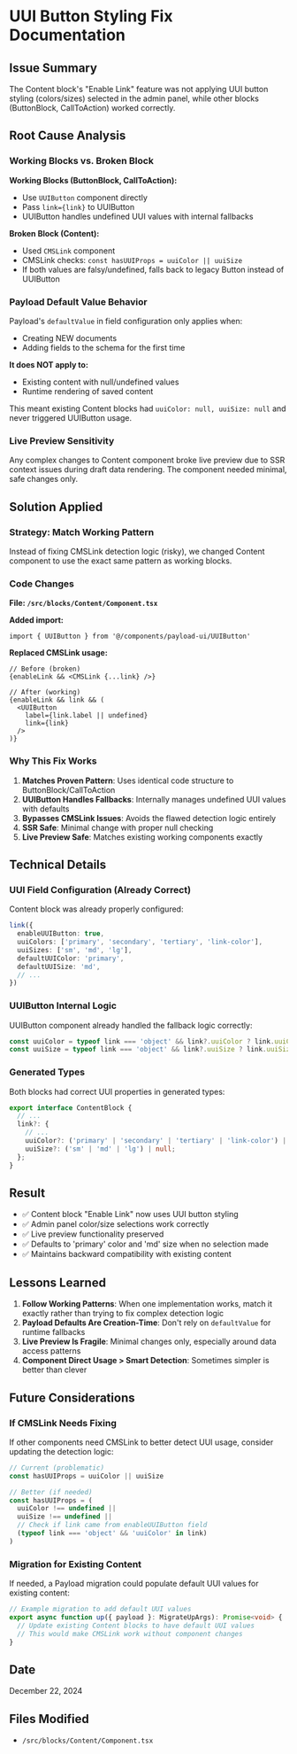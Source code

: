 
# UUI Button Styling Fix Documentation

## Issue Summary

The Content block's "Enable Link" feature was not applying UUI button styling (colors/sizes) selected in the admin panel, while other blocks (ButtonBlock, CallToAction) worked correctly.

## Root Cause Analysis

### Working Blocks vs. Broken Block

**Working Blocks (ButtonBlock, CallToAction):**
- Use `UUIButton` component directly
- Pass `link={link}` to UUIButton
- UUIButton handles undefined UUI values with internal fallbacks

**Broken Block (Content):**
- Used `CMSLink` component
- CMSLink checks: `const hasUUIProps = uuiColor || uuiSize`
- If both values are falsy/undefined, falls back to legacy Button instead of UUIButton

### Payload Default Value Behavior

Payload's `defaultValue` in field configuration only applies when:
- Creating NEW documents
- Adding fields to the schema for the first time

**It does NOT apply to:**
- Existing content with null/undefined values
- Runtime rendering of saved content

This meant existing Content blocks had `uuiColor: null, uuiSize: null` and never triggered UUIButton usage.

### Live Preview Sensitivity

Any complex changes to Content component broke live preview due to SSR context issues during draft data rendering. The component needed minimal, safe changes only.

## Solution Applied

### Strategy: Match Working Pattern

Instead of fixing CMSLink detection logic (risky), we changed Content component to use the exact same pattern as working blocks.

### Code Changes

**File: `/src/blocks/Content/Component.tsx`**

**Added import:**
```tsx
import { UUIButton } from '@/components/payload-ui/UUIButton'
```

**Replaced CMSLink usage:**
```tsx
// Before (broken)
{enableLink && <CMSLink {...link} />}

// After (working)
{enableLink && link && (
  <UUIButton
    label={link.label || undefined}
    link={link}
  />
)}
```

### Why This Fix Works

1. **Matches Proven Pattern**: Uses identical code structure to ButtonBlock/CallToAction
2. **UUIButton Handles Fallbacks**: Internally manages undefined UUI values with defaults
3. **Bypasses CMSLink Issues**: Avoids the flawed detection logic entirely
4. **SSR Safe**: Minimal change with proper null checking
5. **Live Preview Safe**: Matches existing working components exactly

## Technical Details

### UUI Field Configuration (Already Correct)

Content block was already properly configured:
```typescript
link({
  enableUUIButton: true,
  uuiColors: ['primary', 'secondary', 'tertiary', 'link-color'],
  uuiSizes: ['sm', 'md', 'lg'],
  defaultUUIColor: 'primary',
  defaultUUISize: 'md',
  // ...
})
```

### UUIButton Internal Logic

UUIButton component already handled the fallback logic correctly:
```typescript
const uuiColor = typeof link === 'object' && link?.uuiColor ? link.uuiColor : buttonProps.color || 'primary'
const uuiSize = typeof link === 'object' && link?.uuiSize ? link.uuiSize : buttonProps.size || 'md'
```

### Generated Types

Both blocks had correct UUI properties in generated types:
```typescript
export interface ContentBlock {
  // ...
  link?: {
    // ...
    uuiColor?: ('primary' | 'secondary' | 'tertiary' | 'link-color') | null;
    uuiSize?: ('sm' | 'md' | 'lg') | null;
  };
}
```

## Result

- ✅ Content block "Enable Link" now uses UUI button styling
- ✅ Admin panel color/size selections work correctly
- ✅ Live preview functionality preserved
- ✅ Defaults to 'primary' color and 'md' size when no selection made
- ✅ Maintains backward compatibility with existing content

## Lessons Learned

1. **Follow Working Patterns**: When one implementation works, match it exactly rather than trying to fix complex detection logic
2. **Payload Defaults Are Creation-Time**: Don't rely on `defaultValue` for runtime fallbacks
3. **Live Preview Is Fragile**: Minimal changes only, especially around data access patterns
4. **Component Direct Usage > Smart Detection**: Sometimes simpler is better than clever

## Future Considerations

### If CMSLink Needs Fixing

If other components need CMSLink to better detect UUI usage, consider updating the detection logic:

```typescript
// Current (problematic)
const hasUUIProps = uuiColor || uuiSize

// Better (if needed)
const hasUUIProps = (
  uuiColor !== undefined ||
  uuiSize !== undefined ||
  // Check if link came from enableUUIButton field
  (typeof link === 'object' && 'uuiColor' in link)
)
```

### Migration for Existing Content

If needed, a Payload migration could populate default UUI values for existing content:

```typescript
// Example migration to add default UUI values
export async function up({ payload }: MigrateUpArgs): Promise<void> {
  // Update existing Content blocks to have default UUI values
  // This would make CMSLink work without component changes
}
```

## Date

December 22, 2024

## Files Modified

- `/src/blocks/Content/Component.tsx`